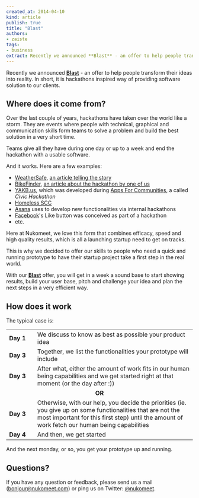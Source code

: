 ```yaml
---
created_at: 2014-04-10
kind: article
publish: true
title: "Blast"
authors:
- zaiste
tags:
- business
extract: Recently we announced **Blast** - an offer to help people transform their ideas into reality. In short, it is hackathons inspired way of providing software solution to our clients. 
---
```


Recently we announced **[Blast][1]** - an offer to help people transform their ideas into reality. In short, it is hackathons inspired way of providing software solution to our clients.

## Where does it come from?

Over the last couple of years, hackathons have taken over the world like a storm. They are events where people with technical, graphical and communication skills form teams to solve a problem and build the best solution in a very short time.

Teams give all they have during one day or up to a week and end the hackathon with a usable software.

And it works. Here are a few examples:

* [WeatherSafe][2], [an article telling the story][3]
* [BikeFinder][4], [an article about the hackathon by one of us][5]
* [YAKB.us][7], which was developed during [Apps For Communities][8], a called *Civic Hackathon*
* [Homeless SCC][9]
* [Asana][10] uses to develop new functionalities via internal hackathons
* [Facebook][6]'s Like button was conceived as part of a hackathon
* etc.

Here at Nukomeet, we love this form that combines efficacy, speed and high quality results, which is all a launching startup need to get on tracks.

This is why we decided to offer our skills to people who need a quick and running prototype to have their startup project take a first step in the real world.

With our **[Blast][11]** offer, you will get in a week a sound base to start showing results, build your user base, pitch and challenge your idea and plan the next steps in a very efficient way.

## How does it work

The typical case is:

<table>
<tbody>
<tr>
<td style="width: 60px"><strong>Day 1</strong></td><td>We discuss to know as best as possible your product idea</td>
</tr>
<tr>
<td style="width: 60px"><strong>Day 3</strong></td><td>Together, we list the functionalities your prototype will include</td>
</tr>
<tr>
<td style="width: 60px"><strong>Day 3</strong></td><td>After what, either the amount of work fits in our human being capabilities and we get started right at that moment (or the day after :))</td>
</tr>
<tr>
<td colspan="2" style="text-align: center"><strong>OR</strong></td>
</tr>
<tr>
<td style="width: 60px"><strong>Day 3</strong></td><td>Otherwise, with our help, you decide the priorities (ie. you give up on some functionalities that are not the most important for this first step) until the amount of work fetch our human being capabilities</td>
</tr>
<tr>
<td style="width: 60px"><strong>Day 4</strong></td><td>And then, we get started</td>
</tr>
</tbody>
</table>

And the next monday, or so, you get your prototype up and running.

## Questions?

If you have any question or feedback, please send us a mail ([bonjour@nukomeet.com][12]) or ping us on Twitter: [@nukomeet][13].


  [1]: http://nukomeet.com/blast/
  [2]: http://www.weathersafe.co.uk/
  [3]: https://www.innovateuk.org/-/hackathon-success-for-weathersafe
  [4]: http://bikefinder.mobi/
  [5]: http://nukomeet.com/2014/01/Google_Glass_Hackathon_in_Paris/
  [6]: http://facebook.com
  [7]: http://www.yakb.us/
  [8]: http://appsforcommunities.challengepost.com/
  [9]: http://homeless-scc.org/
  [10]: http://asana.com
  [11]: http://nukomeet.com/blast/
  [12]: mailto:bonjour@nukomeet.com
  [13]: https://twitter.com/nukomeet
